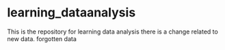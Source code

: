 # learning_dataanalysis
This is the repository for learning data analysis
there is a change related to new data.
forgotten data
